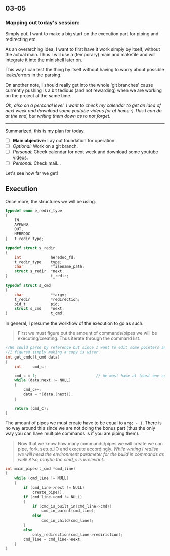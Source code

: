 ## 03-05
### Mapping out today's session:
Simply put, I want to make a big start on the execution part for piping and redirecting etc.

As an overarching idea, I want to first have it work simply by itself, without the actual main. Thus I will use a (temporary) main and makefile and will integrate it into the minishell later on. 

This way I can test the thing by itself without having to worry about possible leaks/errors in the parsing.

On another note, I should really get into the whole 'git branches' cause currently pushing is a bit tedious (and not rewarding) when we are working on the project at the same time.

*Oh, also on a personal level. I want to check my calendar to get an idea of next week and download some youtube videos for at home :) This I can do at the end, but writing them down as to not forget.*

---
Summarized, this is my plan for today.

- [ ] **Main objective:** Lay out foundation for operation.
- [ ] *Optional:* Work on a git branch.
- [ ] *Personal:* Check calendar for next week and download some youtube videos.
- [ ] *Personal:* Check mail...

Let's see how far we get!

Execution
---
Once more, the structures we will be using.
```c
typedef enum e_redir_type
{
	IN,
	APPEND,
	OUT,
	HEREDOC
}	t_redir_type;

typedef struct s_redir
{
	int				heredoc_fd;
	t_redir_type	type;
	char			*filename_path;
	struct s_redir	*next;
}					t_redir;

typedef struct s_cmd
{
	char			**argv;
	t_redir			*redirection;
	pid_t			pid;
	struct s_cmd	*next;
}					t_cmd;
```

In general, I presume the workflow of the execution to go as such.

> First we must figure out the amount of commands/pipes we will be executing/creating.
Thus iterate through the command list.
```c
//We could parse by reference but since I want to edit some pointers and then discard them,
//I figured simply making a copy is wiser.
int	get_cmdc(t_cmd data)
{
	int		cmd_c;

	cmd_c = 1;							// We must have at least one command (structure)
	while (data.next != NULL)
	{
		cmd_c++;
		data = *(data.(next));
	}

	return (cmd_c);
}
```

The amount of pipes we must create have to be equal to `argc - 1`. There is no way around this since we are not doing the bonus part (thus the only way you can have multiple commands is if you are piping them).

>Now that we know how many commands/pipes we will create we can pipe, fork, setup_IO and execute accordingly.
*While writing I realise we will need the environment parameter for the build in commands as well! Also, maybe the cmd_c is irrelevant...*
```c
int	main_pipex(t_cmd *cmd_line)
{
	while (cmd_line != NULL)
	{
		if (cmd_line->next != NULL)
			create_pipe();
		if (cmd_line->cmd != NULL)
		{
			if (cmd_is_built_in(cmd_line->cmd))
				cmd_in_parent(cmd_line);
			else
				cmd_in_child(cmd_line);
		}
		else
			only_redirection(cmd_line->rediriction);
		cmd_line = cmd_line->next;
	}
}
```
